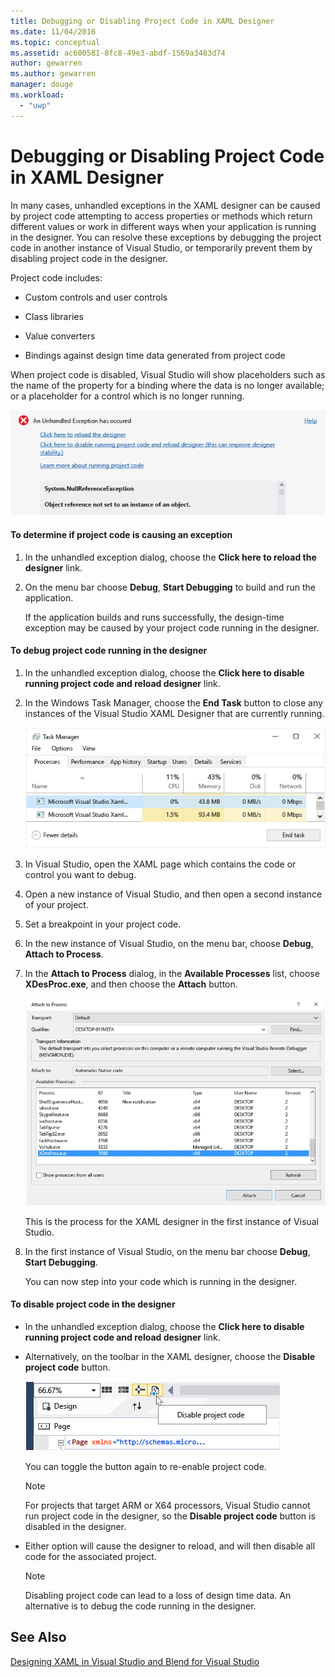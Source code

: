 ```yaml
---
title: Debugging or Disabling Project Code in XAML Designer
ms.date: 11/04/2016
ms.topic: conceptual
ms.assetid: ac600581-8fc8-49e3-abdf-1569a3483d74
author: gewarren
ms.author: gewarren
manager: douge
ms.workload:
  - "uwp"
---
```

# Debugging or Disabling Project Code in XAML Designer
In many cases, unhandled exceptions in the XAML designer can be caused by project code attempting to access properties or methods which return different values or work in different ways when your application is running in the designer. You can resolve these exceptions by debugging the project code in another instance of Visual Studio, or temporarily prevent them by disabling project code in the designer.

 Project code includes:

-   Custom controls and user controls

-   Class libraries

-   Value converters

-   Bindings against design time data generated from project code

 When project code is disabled, Visual Studio will show placeholders such as the name of the property for a binding where the data is no longer available; or a placeholder for a control which is no longer running.

 ![Unhandled exception dialog](../designers/media/xaml_unhandledexception.png "XAML_UnhandledException")

#### To determine if project code is causing an exception

1.  In the unhandled exception dialog, choose the **Click here to reload the designer** link.

2.  On the menu bar choose **Debug**, **Start Debugging** to build and run the application.

     If the application builds and runs successfully, the design-time exception may be caused by your project code running in the designer.

#### To debug project code running in the designer

1.  In the unhandled exception dialog, choose the **Click here to disable running project code and reload designer** link.

2.  In the Windows Task Manager, choose the **End Task** button to close any instances of the Visual Studio XAML Designer that are currently running.

     ![XAML designer instances in TaskManager](../designers/media/xaml_taskmanager.png "XAML_TaskManager")

3.  In Visual Studio, open the XAML page which contains the code or control you want to debug.

4.  Open a new instance of Visual Studio, and then open a second instance of your project.

5.  Set a breakpoint in your project code.

6.  In the new instance of Visual Studio, on the menu bar, choose **Debug**, **Attach to Process**.

7.  In the **Attach to Process** dialog, in the **Available Processes** list, choose **XDesProc.exe**, and then choose the **Attach** button.

     ![The XAML designer process](../designers/media/xaml_attach.png "XAML_Attach")

     This is the process for the XAML designer in the first instance of Visual Studio.

8.  In the first instance of Visual Studio, on the menu bar choose **Debug**, **Start Debugging**.

     You can now step into your code which is running in the designer.

#### To disable project code in the designer

-   In the unhandled exception dialog, choose the **Click here to disable running project code and reload designer** link.

-   Alternatively, on the toolbar in the XAML designer, choose the **Disable project code** button.

     ![The Disable Project Code button](../designers/media/xaml_disablecode.png "XAML_DisableCode")

     You can toggle the button again to re-enable project code.

    > [!NOTE]
    >  For projects that target ARM or X64 processors, Visual Studio cannot run project code in the designer, so the **Disable project code** button is disabled in the designer.

-   Either option will cause the designer to reload, and will then disable all code for the associated project.

    > [!NOTE]
    >  Disabling project code can lead to a loss of design time data. An alternative is to debug the code running in the designer.

## See Also
 [Designing XAML in Visual Studio and Blend for Visual Studio](../designers/designing-xaml-in-visual-studio.md)